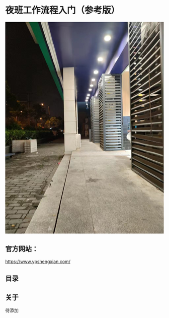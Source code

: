 # 夜班工作流程入门（参考版）

![](./resources/pic/common/门店2.jpeg)

## 官方网站：

https://www.ypshengxian.com/

## 目录



## 关于

待添加

